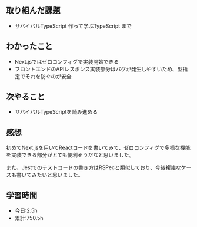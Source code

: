 ## 取り組んだ課題
- サバイバルTypeScript 作って学ぶTypeScript まで

## わかったこと
- Next.jsではゼロコンフィグで実装開始できる
- フロントエンドのAPIレスポンス実装部分はバグが発生しやすいため、型指定でそれを防ぐのが安全

## 次やること
- サバイバルTypeScriptを読み進める

## 感想
初めてNext.jsを用いてReactコードを書いてみて、ゼロコンフィグで多様な機能を実装できる部分がとても便利そうだなと思いました。

また、Jestでのテストコードの書き方はRSPecと類似しており、今後複雑なケースも書いてみたいと思いました。

## 学習時間
- 今日:2.5h
- 累計:750.5h
